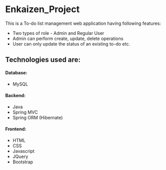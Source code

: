 # Enkaizen_Project
This is a To-do list management web application having following features:
* Two types of role - Admin and Regular User
* Admin can perform create, update, delete operations
* User can only update the status of an existing to-do etc.

## Technologies used are:
#### Database:
* MySQL
#### Backend:
* Java
* Spring MVC
* Spring ORM (Hibernate)
#### Frontend:
* HTML
* CSS
* Javascript
* JQuery
* Bootstrap
